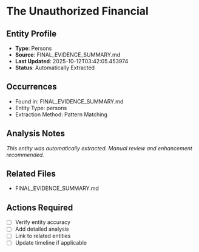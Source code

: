 # The Unauthorized Financial

## Entity Profile
- **Type**: Persons
- **Source**: FINAL_EVIDENCE_SUMMARY.md
- **Last Updated**: 2025-10-12T03:42:05.453974
- **Status**: Automatically Extracted

## Occurrences
- Found in: FINAL_EVIDENCE_SUMMARY.md
- Entity Type: persons
- Extraction Method: Pattern Matching

## Analysis Notes
*This entity was automatically extracted. Manual review and enhancement recommended.*

## Related Files
- FINAL_EVIDENCE_SUMMARY.md

## Actions Required
- [ ] Verify entity accuracy
- [ ] Add detailed analysis
- [ ] Link to related entities
- [ ] Update timeline if applicable
